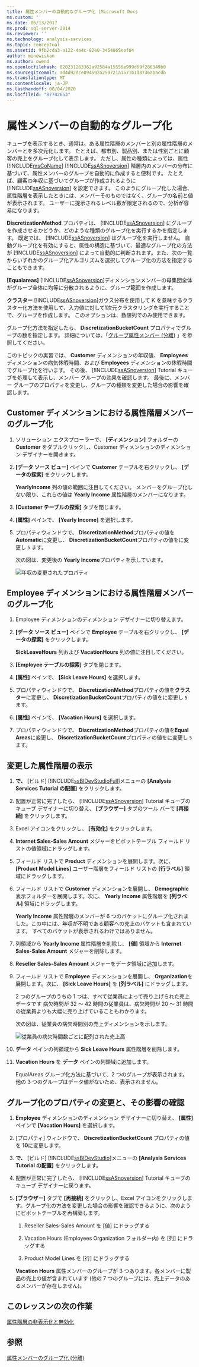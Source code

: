 ```yaml
---
title: 属性メンバーの自動的なグループ化 |Microsoft Docs
ms.custom: ''
ms.date: 06/13/2017
ms.prod: sql-server-2014
ms.reviewer: ''
ms.technology: analysis-services
ms.topic: conceptual
ms.assetid: 9fb2cda3-a122-4a4c-82e0-3454865eef04
author: minewiskan
ms.author: owend
ms.openlocfilehash: 820231263362a92584a15556e999d69f286349b0
ms.sourcegitcommit: ad4d92dce894592a259721a1571b1d8736abacdb
ms.translationtype: MT
ms.contentlocale: ja-JP
ms.lasthandoff: 08/04/2020
ms.locfileid: "87742653"
---
```

# <a name="automatically-grouping-attribute-members"></a>属性メンバーの自動的なグループ化
  キューブを表示するとき、通常は、ある属性階層のメンバーと別の属性階層のメンバーとを多次元化します。 たとえば、都市別、製品別、または性別ごとに顧客の売上をグループ化して表示します。 ただし、属性の種類によっては、属性 [!INCLUDE[msCoName](../includes/msconame-md.md)] [!INCLUDE[ssASnoversion](../includes/ssasnoversion-md.md)] 階層内のメンバーの分布に基づいて、属性メンバーのグループを自動的に作成すると便利です。 たとえば、顧客の年収に基づいてグループが作成されるように [!INCLUDE[ssASnoversion](../includes/ssasnoversion-md.md)] を設定できます。 このようにグループ化した場合、属性階層を表示したときには、メンバーそのものではなく、グループの名前と値が表示されます。 ユーザーに提示されるレベル数が限定されるので、分析が容易になります。

 **DiscretizationMethod** プロパティは、 [!INCLUDE[ssASnoversion](../includes/ssasnoversion-md.md)] にグループを作成させるかどうか、どのような種類のグループ化を実行するかを指定します。 既定では、 [!INCLUDE[ssASnoversion](../includes/ssasnoversion-md.md)] はグループ化を実行しません。 自動グループ化を有効にすると、属性の構造に基づいて、最適なグループ化の方法が [!INCLUDE[ssASnoversion](../includes/ssasnoversion-md.md)] によって自動的に判断されます。また、次の一覧からいずれかのグループ化アルゴリズムを選択してグループ化の方法を指定することもできます。

 **[Equalareas]** [!INCLUDE[ssASnoversion](../includes/ssasnoversion-md.md)]ディメンションメンバーの母集団全体がグループ全体に均等に分散されるように、グループ範囲を作成します。

 **クラスター** [!INCLUDE[ssASnoversion](../includes/ssasnoversion-md.md)]ガウス分布を使用して K を意味するクラスター化方法を使用して、入力値に対して1次元クラスタリングを実行することで、グループを作成します。 このオプションは、数値列でのみ使用できます。

 グループ化方法を指定したら、 **DiscretizationBucketCount** プロパティでグループの数を指定します。 詳細については、「[グループ属性メンバー &#40;分離&#41;](multidimensional-models/attribute-properties-group-attribute-members.md) 」を参照してください。

 このトピックの実習では、 **Customer** ディメンションの年収値、 **Employees** ディメンションの病気休暇時間、および **Employees** ディメンションの休暇時間でグループ化を行います。 その後、 [!INCLUDE[ssASnoversion](../includes/ssasnoversion-md.md)] Tutorial キューブを処理して表示し、メンバー グループの効果を確認します。 最後に、メンバー グループのプロパティを変更し、グループの種類を変更した場合の影響を確認します。

## <a name="grouping-attribute-hierarchy-members-in-the-customer-dimension"></a>Customer ディメンションにおける属性階層メンバーのグループ化

1.  ソリューション エクスプローラーで、 **[ディメンション]** フォルダーの **Customer** をダブルクリックし、Customer ディメンションのディメンション デザイナーを開きます。

2.  **[データ ソース ビュー]** ペインで **Customer** テーブルを右クリックし、 **[データの探索]** をクリックします。

     **YearlyIncome** 列の値の範囲に注目してください。 メンバーをグループ化しない限り、これらの値は **Yearly Income** 属性階層のメンバーになります。

3.  **[Customer テーブルの探索]** タブを閉じます。

4.  **[属性]** ペインで、 **[Yearly Income]** を選択します。

5.  プロパティウィンドウで、 **DiscretizationMethod**プロパティの値を**Automatic**に変更し、 **DiscretizationBucketCount**プロパティの値をに変更し `5` ます。

     次の図は、変更後の **Yearly Income**プロパティを示しています。

     ![年収の変更されたプロパティ](../../2014/tutorials/media/l4-discretizationmethod-1.gif "年収の変更されたプロパティ")

## <a name="grouping-attribute-hierarchy-members-in-the-employee-dimension"></a>Employee ディメンションにおける属性階層メンバーのグループ化

1.  Employee ディメンションのディメンション デザイナーに切り替えます。

2.  **[データ ソース ビュー]** ペインで **Employee** テーブルを右クリックし、 **[データの探索]** をクリックします。

     **SickLeaveHours** 列および **VacationHours** 列の値に注目してください。

3.  **[Employee テーブルの探索]** タブを閉じます。

4.  **[属性]** ペインで、 **[Sick Leave Hours]** を選択します。

5.  プロパティウィンドウで、 **DiscretizationMethod**プロパティの値を**クラスター**に変更し、 **DiscretizationBucketCount**プロパティの値をに変更し `5` ます。

6.  **[属性]** ペインで、 **[Vacation Hours]** を選択します。

7.  プロパティウィンドウで、 **DiscretizationMethod**プロパティの値を**Equal Areas**に変更し、 **DiscretizationBucketCount**プロパティの値をに変更し `5` ます。

## <a name="browsing-the-modified-attribute-hierarchies"></a>変更した属性階層の表示

1.  **で、** [ビルド] [!INCLUDE[ssBIDevStudioFull](../includes/ssbidevstudiofull-md.md)]メニューの **[Analysis Services Tutorial の配置]** をクリックします。

2.  配置が正常に完了したら、 [!INCLUDE[ssASnoversion](../includes/ssasnoversion-md.md)] Tutorial キューブのキューブ デザイナーに切り替え、 **[ブラウザー]** タブのツール バーで **[再接続]** をクリックします。

3.  Excel アイコンをクリックし、 **[有効化]** をクリックします。

4.  **Internet Sales-Sales Amount** メジャーをピボットテーブル フィールド リストの値領域にドラッグします。

5.  フィールド リストで **Product** ディメンションを展開します。次に、 **[Product Model Lines]** ユーザー階層をフィールド リストの **[行ラベル]** 領域にドラッグします。

6.  フィールド リストで **Customer** ディメンションを展開し、 **Demographic** 表示フォルダーを展開します。次に、 **Yearly Income** 属性階層を **[列ラベル]** 領域にドラッグします。

     **Yearly Income** 属性階層のメンバーが 6 つのバケットにグループ化されました。この中には、年収が不明である顧客への売上のバケットも含まれています。 すべてのバケットが表示されるわけではありません。

7.  列領域から **Yearly Income** 属性階層を削除し、 **[値]** 領域から **Internet Sales-Sales Amount** メジャーを削除します。

8.  **Reseller Sales-Sales Amount** メジャーをデータ領域に追加します。

9. フィールド リストで **Employee** ディメンションを展開し、 **Organization**を展開します。次に、 **[Sick Leave Hours]** を **[列ラベル]** にドラッグします。

     2 つのグループのうちの 1 つは、すべて従業員によって売り上げられた売上データです 病欠時間が 32 ～ 42 時間の従業員は、病欠時間が 20 ～ 31 時間の従業員よりも大幅に売り上げていることもわかります。

     次の図は、従業員の病欠時間別の売上ディメンションを示します。

     ![従業員の病欠時間数ごとに配列された売上高](../../2014/tutorials/media/l4-discretizationmethod-2.gif "従業員の病欠時間数ごとに配列された売上高")

10. **データ** ペインの列領域から **Sick Leave Hours** 属性階層を削除します。

11. **Vacation Hours** を **データ** ペインの列領域に追加します。

     EqualAreas グループ化方法に基づいて、2 つのグループが表示されます。 他の 3 つのグループはデータ値がないため、表示されません。

## <a name="modifying-grouping-properties-and-reviewing-the-effect-of-the-changes"></a>グループ化のプロパティの変更と、その影響の確認

1.  **Employee** ディメンションのディメンション デザイナーに切り替え、 **[属性]** ペインで **[Vacation Hours]** を選択します。

2.  [プロパティ] ウィンドウで、 **DiscretizationBucketCount** プロパティの値を **10**に変更します。

3.  **で、** [ビルド] [!INCLUDE[ssBIDevStudio](../includes/ssbidevstudio-md.md)]メニューの **[Analysis Services Tutorial の配置]** をクリックします。

4.  配置が正常に完了したら、 [!INCLUDE[ssASnoversion](../includes/ssasnoversion-md.md)] Tutorial キューブのキューブ デザイナーに戻ります。

5.  **[ブラウザー]** タブで **[再接続]** をクリックし、Excel アイコンをクリックします。グループ化の方法を変更した場合の影響を確認できるように、次のようにピボットテーブルを再構築します。

    1.  Reseller Sales-Sales Amount を [値] にドラッグする

    2.  Vacation Hours (Employees Organization フォルダー内) を [列] にドラッグする

    3.  Product Model Lines を [行] にドラッグする

     **Vacation Hours** 属性メンバーのグループが 3 つあります。各メンバーに製品の売上の値が含まれています (他の 7 つのグループには、売上データのあるメンバーが存在しません)。

## <a name="next-task-in-lesson"></a>このレッスンの次の作業
 [属性階層の非表示化と無効化](lesson-4-4-hiding-and-disabling-attribute-hierarchies.md)

## <a name="see-also"></a>参照
 [属性メンバーのグループ化 (分離)](multidimensional-models/attribute-properties-group-attribute-members.md)


